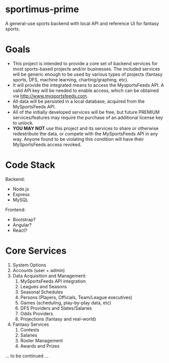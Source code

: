 # sportimus-prime
A general-use sports backend with local API and reference UI for fantasy sports.

# Goals
* This project is intended to provide a core set of backend services for most sports-based projects and/or businesses.  The included services will be generic enough to be used by various types of projects (fantasy sports, DFS, machine learning, charting/graphing, etc).
* It will provide the integrated means to access the MysportsFeeds API.  A valid API key will be needed to enable access, which can be obtained via http://www.mysportsfeeds.com.
* All data will be persisted in a local database, acquired from the MySportsFeeds API.
* All of the initially developed services will be free, but future PREMIUM services/features may require the purchase of an additional license key to unlock.
* **YOU MAY NOT** use this project and its services to share or otherwise redestribute the data, or compete with the MySportsFeeds API in any way.  Anyone found to be violating this condition will have their MySportsFeeds access revoked.

# Code Stack
Backend:
* Node.js
* Express
* MySQL

Frontend:
* Bootstrap?
* Angular?
* React?

# Core Services
1. System Options
3. Accounts (user + admin)
4. Data Acquisition and Management:
   1. MySportsFeeds API integration
   2. Leagues and Seasons
   3. Seasonal Schedules
   4. Persons (Players, Officials, Team/League executives)
   5. Games (scheduling, play-by-play data, etc)
   6. DFS Providers and Slates/Salaries
   7. Odds Providers
   8. Projections (fantasy and real-world)
5. Fantasy Services
   1. Contests
   2. Salaries
   3. Roster Management
   4. Awards and Prizes

... to be continued ...
